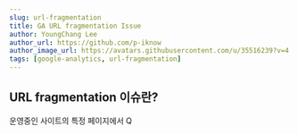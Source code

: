 ```yaml
---
slug: url-fragmentation
title: GA URL fragmentation Issue
author: YoungChang Lee
author_url: https://github.com/p-iknow
author_image_url: https://avatars.githubusercontent.com/u/35516239?v=4
tags: [google-analytics, url-fragmentation]
---
```


## URL fragmentation 이슈란?
운영중인 사이트의 특정 페이지에서 Q